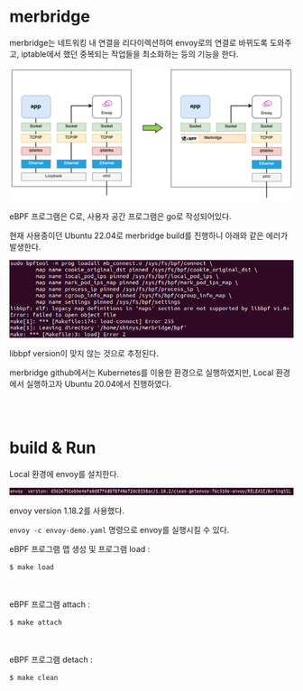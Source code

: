 # merbridge

merbridge는 네트워킹 내 연결을 리다이렉션하여 envoy로의 연결로 바뀌도록 도와주고, iptable에서 했던 중복되는 작업들을 최소화하는 등의 기능을 한다.

<img src="../../.picture/merbridge.png" />

eBPF 프로그램은 C로, 사용자 공간 프로그램은 go로 작성되어있다.

현재 사용중이던 Ubuntu 22.04로 merbridge build를 진행하니 아래와 같은 에러가 발생한다.

<img src="../../.picture/merbridge-libbpf-version-error.PNG" />

libbpf version이 맞지 않는 것으로 추정된다.

merbridge github에서는 Kubernetes를 이용한 환경으로 실행하였지만, Local 환경에서 실행하고자 Ubuntu 20.04에서 진행하였다.

<br></br>

# build & Run

Local 환경에 envoy를 설치한다.

<img src="../../.picture/envoy-version.PNG" />

envoy version 1.18.2를 사용했다.

`envoy -c envoy-demo.yaml` 명령으로 envoy를 실행시킬 수 있다.


eBPF 프로그램 맵 생성 및 프로그램 load : 
```
$ make load
```
<br></br>
eBPF 프로그램 attach : 
```
$ make attach
```
<br></br>
eBPF 프로그램 detach :
```
$ make clean
```
<br></br>


